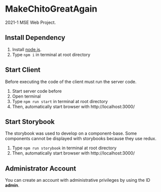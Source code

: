 # MakeChitoGreatAgain

2021-1 MSE Web Project.



## Install Dependency

1. Install [node.js](https://nodejs.org/en/download/).
2. Type `npm i` in terminal at root directory




## Start Client

Before executing the code of the client must run the server code.

1. Start server code before
2. Open terminal
3. Type `npm run start` in terminal at root directory
4. Then, automatically start browser with http://localhost:3000/ 



## Start Storybook

The storybook was used to develop on a component-base. Some components cannot be displayed with storybooks because they use redux.

1. Type `npm run storybook` in terminal at root directory
2. Then, automatically start browser with http://localhost:3000/ 



## Administrator Account

You can create an account with administrative privileges by using the ID **admin**.
